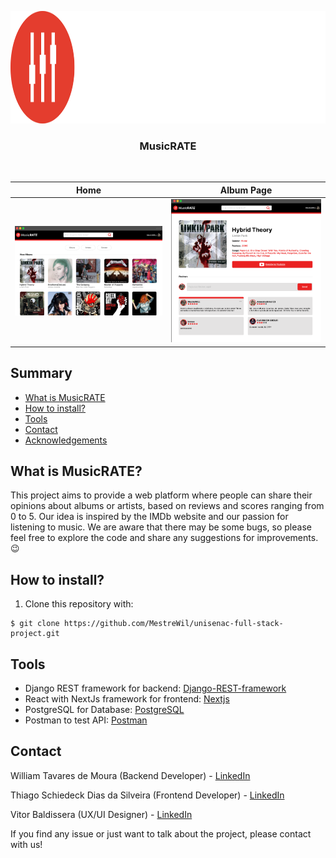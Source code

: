 <p align="center">
  <a href="https://github.com/MestreWil/unisenac-full-stack-project/blob/main/Vector.png">
    <img src="Vector.png" alt="Logo" width="650" height="180">
  </a>

<h3 align="center">MusicRATE</h3>
<br>

Home    |      Album Page
:-------------------------:|:-------------------------:
![](https://github.com/MestreWil/unisenac-full-stack-project/blob/main/shoots/Captura%20de%20tela%202024-07-26%20201327.png) | ![](https://github.com/MestreWil/unisenac-full-stack-project/blob/main/shoots/Captura%20de%20tela%202024-07-26%20201310.png)

## Summary
* [What is MusicRATE](#what-is-musicrate)
* [How to install?](#how-to-install)
* [Tools](#tools)
* [Contact](#contact)
* [Acknowledgements](#acknowledgements)

## What is MusicRATE?
This project aims to provide a web platform where people can share their opinions about albums or artists, based on reviews and scores ranging from 0 to 5. Our idea is inspired by the IMDb website and our passion for listening to music. We are aware that there may be some bugs, so please feel free to explore the code and share any suggestions for improvements. 😉

## How to install?

1. Clone this repository with:
```
$ git clone https://github.com/MestreWil/unisenac-full-stack-project.git
```

## Tools
* Django REST framework for backend: [Django-REST-framework](https://www.django-rest-framework.org/)
* React with NextJs framework for frontend: [Nextjs](https://nextjs.org/)
* PostgreSQL for Database: [PostgreSQL](https://www.postgresql.org/)
* Postman to test API: [Postman](https://www.postman.com/)

## Contact
William Tavares de Moura (Backend Developer) - [LinkedIn](https://www.linkedin.com/in/william-tavares-de-moura/)

Thiago Schiedeck Dias da Silveira (Frontend Developer) - [LinkedIn](https://www.linkedin.com/in/thiago-schiedeck-dias-da-silveira-9943321b3/)

Vitor Baldissera (UX/UI Designer) - [LinkedIn](https://www.linkedin.com/in/vitor-baldissera-b45819214/) 

If you find any issue or just want to talk about the project, please contact with us!

